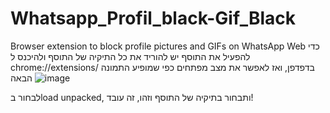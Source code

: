 # Whatsapp_Profil_black-Gif_Black
Browser extension to block profile pictures and GIFs on WhatsApp Web
כדי להפעיל את התוסף יש להוריד את כל התיקיה של התוסף ולהיכנס ל chrome://extensions/ בדפדפן, ואז לאפשר את מצב מפתחים כפי שמופיע התמונה הבאה
![image](https://github.com/user-attachments/assets/f8dc626c-032b-496b-b94b-c4b75d0d55b2)


לבחור בload unpacked, ותבחור בתיקיה של התוסף וזהו, זה עובד!
